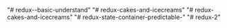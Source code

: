 "# redux--basic-understand" 
"# redux-cakes-and-icecreams" 
"# redux-cakes-and-icecreams" 
"# redux-state-container-predictable-" 
"# redux-2" 
